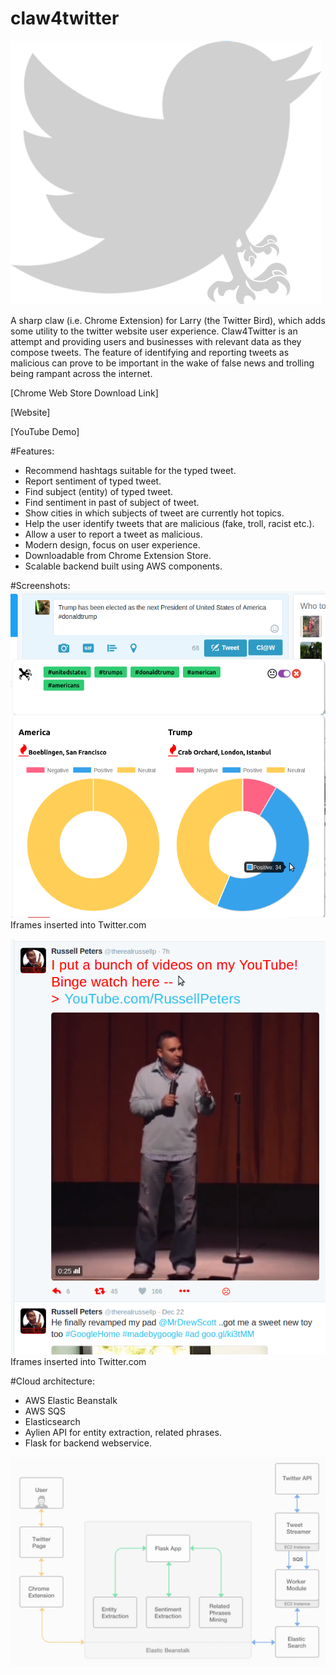 # claw4twitter

![Logo](/images/claw.jpg?raw=true "Claw")

A sharp claw (i.e. Chrome Extension) for Larry (the Twitter Bird), which adds some utility to the twitter website user experience. Claw4Twitter is an attempt and providing users and businesses with relevant data as they compose tweets. The feature of identifying and reporting tweets as malicious can prove to be important in the wake of false news and trolling being rampant across the internet.

[Chrome Web Store Download Link]

[Website]

[YouTube Demo]

#Features:
- Recommend hashtags suitable for the typed tweet.
- Report sentiment of typed tweet.
- Find subject (entity) of typed tweet.
- Find sentiment in past of subject of tweet.
- Show cities in which subjects of tweet are currently hot topics.
- Help the user identify tweets that are malicious (fake, troll, racist etc.).
- Allow a user to report a tweet as malicious. 
- Modern design, focus on user experience.
- Downloadable from Chrome Extension Store.
- Scalable backend built using AWS components.


#Screenshots:
![Iframes inserted into Twitter.com](/images/scr1.png?raw=true "Iframes inserted into twitter.com")
Iframes inserted into Twitter.com

![Malicious tweets appear red](/images/scr2.png?raw=true "Malicious tweets appear red")
Iframes inserted into Twitter.com

#Cloud architecture:
- AWS Elastic Beanstalk
- AWS SQS
- Elasticsearch
- Aylien API for entity extraction, related phrases.
- Flask for backend webservice.

![Architecture Diagram](/images/archdiag.jpg?raw=true "Architecture Diagram")
